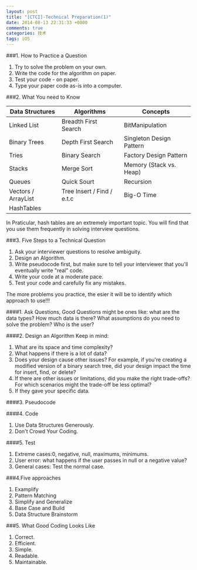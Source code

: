 ```yaml
---
layout: post
title: "[CTCI]-Technical Preparation(1)"
date: 2014-08-13 22:31:33 +0800
comments: true
categories: 技术
tags: iOS
---
```

###1. How to Practice a Question
1. Try to solve the problem on your own.
2. Write the code for the algorithm on paper.
3. Test your code - on paper.
4. Type your paper code as-is into a computer.

###2. What You need to Know

Data Structures | Algorithms | Concepts
--------------- | ---------- | --------
Linked List		 | Breadth First Search | BitManipulation
Binary Trees	| Depth First Search	| Singleton Design Pattern
Tries			| Binary Search			| Factory Design Pattern
Stacks			| Merge Sort			| Memory (Stack vs. Heap)
Queues			| Quick Sourt			| Recursion
Vectors / ArrayList | Tree Insert / Find / e.t.c | Big-O Time
HashTables		|						

In Praticular, hash tables are an extremely important topic. You will find that you use them frequently in solving interview questions.

###3. Five Steps to a Technical Question
1. Ask your interviewer questions to resolve ambiguity.
2. Design an Algorithm.
3. Write pseudocode first, but make sure to tell your interviewer that you'll eventually write "real" code.
4. Write your code at a moderate pace.
5. Test your code and carefully fix any mistakes.

The more problems you practice, the esier it will be to identify which approach to use!!!

####1. Ask Questions,
Good Questions might be ones like: what are the data types? How much data is there? What assumptions do you need to solve the problem? Who is the user?

####2. Design an Algorithm
Keep in mind:
1. What are its space and time complexity?
2. What happens if there is a lot of data?
3. Does your design cause other issues? For example, if you're creating a modified version of a binary search tree, did your design impact the time for insert, find, or delete?
4. If there are other issues or limitations, did you make the right trade-offs? For which scenarios might the trade-off be less optimal?
5. If they gave your specific data.

####3. Pseudocode

####4. Code

1. Use Data Structures Generously.
2. Don't Crowd Your Coding.

####5. Test

1. Extreme cases:0, negative, null, maximums, minimums.
2. User error: what happens if the user passes in null or a negative value?
3. General cases: Test the normal case.

###4.Five approaches

1. Examplify
2. Pattern Matching
3. Simplify and Generalize
4. Base Case and Build
5. Data Structure Brainstorm

###5. What Good Coding Looks Like

1. Correct.
2. Efficient.
3. Simple.
4. Readable.
5. Maintainable.